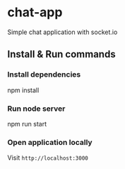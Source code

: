 # chat-app
Simple chat application with socket.io

## Install & Run commands

### Install dependencies

npm install

### Run node server

npm run start

### Open application locally

Visit `http://localhost:3000`
